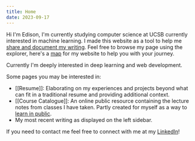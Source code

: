 ```yaml
---
title: Home
date: 2023-09-17
---
```

Hi I'm Edison, I'm currently studying computer science at UCSB currently interested in machine learning. I made this website as a tool to help me [share and document my writing](On%20the%20Meaning%20of%20Anything.md). Feel free to browse my page using the explorer, here's a [map](Navigation%20Guide.md) for my website to help you with your journey. 

Currently I'm deeply interested in deep learning and web development.

Some pages you may be interested in:
- [[Resume]]: Elaborating on my experiences and projects beyond what can fit in a traditional resume and providing additional context.
- [[Course Catalogue]]: An online public resource containing the lecture notes from classes I have taken. Partly created for myself as a way to [learn in public](https://www.swyx.io/learn-in-public). 
- My most recent writing as displayed on the left sidebar.

If you need to contact me feel free to connect with me at my [LinkedIn](https://www.linkedin.com/in/edison--zhang/)!